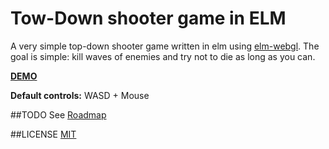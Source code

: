 # Tow-Down shooter game in ELM
A very simple top-down shooter game written in elm using [elm-webgl](https://github.com/elm-community/elm-webgl/).
The goal is simple: kill waves of enemies and try not to die as long as you can.

**[DEMO](http://sulring.github.io)**

**Default controls:**
WASD + Mouse

##TODO
See [Roadmap](https://github.com/Sulring/elmaction/blob/master/TODO.md)

##LICENSE
[MIT](https://github.com/Sulring/elmaction/blob/master/LICENSE.md)
